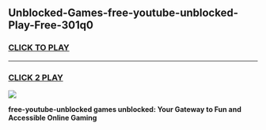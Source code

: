 
## Unblocked-Games-free-youtube-unblocked-Play-Free-301q0
<h3>
<a href="https://premium76.site?title=free-youtube-unblocked&ref=18A1">CLICK TO PLAY</a></h3>
<hr>

<h3>
<a href="https://premium76.site?title=free-youtube-unblocked&ref=18A1">CLICK 2 PLAY</a>
  
</h3>

<a href="https://premium76.site?title=free-youtube-unblocked&ref=18A1"><img src="https://clearcache.store/games.png"></a>


**free-youtube-unblocked games unblocked: Your Gateway to Fun and Accessible Online Gaming**
